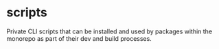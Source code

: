 # scripts

Private CLI scripts that can be installed and used by packages within the monorepo as part of their dev and build processes.
